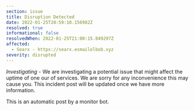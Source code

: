 ```yaml
---
section: issue
title: Disruption Detected
date: 2022-01-25T20:59:10.156982Z
resolved: true
informational: false
resolvedWhen: 2022-01-25T21:00:15.849297Z
affected:
  - Searx - https://searx.esmailelbob.xyz
severity: disrupted
---
```

*Investigating* - We are investigating a potential issue that might affect the uptime of one our of services. We are sorry for any inconvenience this may cause you. This incident post will be updated once we have more information.

This is an automatic post by a monitor bot.
        
